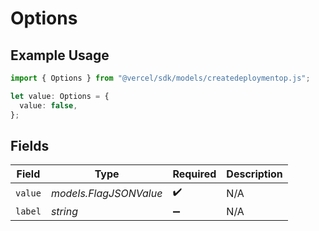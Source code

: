# Options

## Example Usage

```typescript
import { Options } from "@vercel/sdk/models/createdeploymentop.js";

let value: Options = {
  value: false,
};
```

## Fields

| Field                  | Type                   | Required               | Description            |
| ---------------------- | ---------------------- | ---------------------- | ---------------------- |
| `value`                | *models.FlagJSONValue* | :heavy_check_mark:     | N/A                    |
| `label`                | *string*               | :heavy_minus_sign:     | N/A                    |